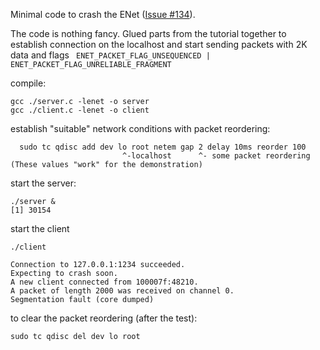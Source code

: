  Minimal code to crash the ENet ([Issue #134](https://github.com/lsalzman/enet/issues/134)).


 The code is nothing fancy.
 Glued parts from the tutorial together to establish connection on the localhost and start sending
 packets with 2K data and flags ` ENET_PACKET_FLAG_UNSEQUENCED | ENET_PACKET_FLAG_UNRELIABLE_FRAGMENT`


compile:

 ```
 gcc ./server.c -lenet -o server
 gcc ./client.c -lenet -o client
 ```
 establish "suitable" network conditions with packet reordering:

```
  sudo tc qdisc add dev lo root netem gap 2 delay 10ms reorder 100
                         ^-localhost      ^- some packet reordering (These values "work" for the demonstration)
```
 start the server:

  ```
  ./server &
 [1] 30154
 ```
start the client

  ```
  ./client

  Connection to 127.0.0.1:1234 succeeded.
  Expecting to crash soon.
  A new client connected from 100007f:48210.
  A packet of length 2000 was received on channel 0.
  Segmentation fault (core dumped)
```
 to clear the packet reordering (after the test):

  ```
  sudo tc qdisc del dev lo root
  ```
